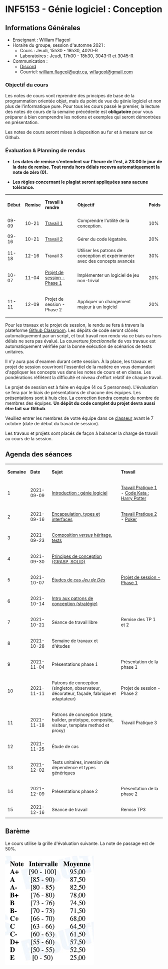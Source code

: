 # INF5153 - Génie logiciel : Conception

## Informations Générales

* Enseignant : William Flageol
* Horaire du groupe, session d'automne 2021 :
  * Cours : Jeudi, 15h30 - 18h30, 4020-R
  * Laboratoires : Jeudi, 17h00 - 18h30, 3043-R et 3045-R
* Communication :
  * [Discord](https://discord.gg/npFDAwCXcw)
  * Courriel: william.flageol@uqtr.ca, wflageol@gmail.com

### Objectif du cours

Les notes de cours vont reprendre des principes de base de la programmation orientée objet, mais du point de vue du génie logiciel et non plus de l'informatique pure. Pour tous les cours passé le premier, la lecture des notes de cours de la semaine précédente est **obligatoire** pour vous préparer à bien comprendre les notions et exemples qui seront démontrées en présentation.

Les notes de cours seront mises à disposition au fur et à mesure sur ce Github.

### Évaluation & Planning de rendus

* **Les dates de remise s'entendent sur l'heure de l'est, à 23:00 le jour de la date de remise. Tout rendu hors délais recevra automatiquement la note de zéro (0).**

* **Les règles concernant le plagiat seront appliquées sans aucune tolérance.**

<table>
<tr>
<td>

**Début**

</td>
<td>

**Remise**

</td>
<td>

**Travail à rendre**

</td>
<td>

**Objectif**

</td>
<td>

**Poids**

</td>
</tr>

<tr>
<td>09-09</td>
<td>10-21</td>
<td>

[Travail 1](https://github.com/wflageol-uqtr/inf1035/blob/master/travail1.md)

</td>
<td>Comprendre l'utilité de la conception.</td>
<td>10%</td>
</tr>

<tr>
<td>09-16</td>
<td>10-21</td>
<td>

[Travail 2](https://github.com/wflageol-uqtr/inf1035/blob/master/travail2.md)

</td>
<td>Gérer du code légataire.</td>
<td>20%</td>
</tr>

<tr>
<td>11-18</td>
<td>12-16</td>
<td>

Travail 3

</td>
<td>Utiliser les patrons de conception et expérimenter avec des concepts avancés</td>
<td>30%</td>
</tr>

<tr>
<td>10-07</td>
<td>11-04</td>
<td>

[Projet de session - Phase 1](https://github.com/wflageol-uqtr/inf1035/blob/master/projet.md)

</td>
<td>Implémenter un logiciel de jeu non-trivial</td>
<td>20%</td>
</tr>

<tr>
<td>11-11</td>
<td>12-09</td>
<td>

Projet de session - Phase 2

</td>
<td>Appliquer un changement majeur à un logiciel</td>
<td>20%</td>
</tr>


</table>

Pour les travaux et le projet de session, le rendu se fera à travers la plateforme [Github Classroom](https://classroom.github.com/classrooms/88508300-inf1035). Les dépôts de code seront clônés automatiquement par un script, et tout travail non rendu via ce biais ou hors délais ne sera pas évalué. La couverture _fonctionnelle_ de vos travaux est automatiquement vérifiée par la bonne exécution de scénarios de tests unitaires.

Il n'y aura pas d'examen durant cette session. À la place, les travaux et projet de session couvriront l'essentiel de la matière en vous demandant d'appliquer les concepts vus dans les notes de cours et en classe. Les pondérations réflètent la difficulté et niveau d'effort relatif de chaque travail.

Le projet de session est à faire en équipe (4 ou 5 personnes). L'évaluation se fera par le biais de présentations de chacune des équipes. Les présentations sont à huis clos. La correction tiendra compte du nombre de membres des équipes. **Un dépôt du code complet du projet devra aussi être fait sur Github**.

Veuillez entrer les membres de votre équipe dans ce [classeur](https://docs.google.com/spreadsheets/d/1bK7ITmnuZhqL8LnlGgS65UYvH9MotiTKkbFpebmqino/edit?usp=sharing) avant le 7 octobre (date de début du travail de session).

Les travaux et projets sont placés de façon à balancer la charge de travail au cours de la session.


## Agenda des séances

<table>
<tr>
<td>

**Semaine**

</td>
<td>

**Date**

</td>
<td>

**Sujet**

</td>
<td>

**Travail**

</td>
<tr>
<td>1</td>
<td>2021-09-09</td>
<td>

[Introduction : génie logiciel](https://github.com/wflageol-uqtr/inf1035/blob/master/semaine1.md)

</td>
<td>

[Travail Pratique 1](https://github.com/wflageol-uqtr/inf1035/blob/master/travail1.md) - [Code Kata : Harry Potter](https://classroom.github.com/a/fMsfizsL)

</td>
</tr>

<tr>
<td>2</td>
<td>2021-09-16</td>
<td>

[Encapsulation, types et interfaces](https://github.com/wflageol-uqtr/inf1035/blob/master/semaine2.md)

</td>
<td>

[Travail Pratique 2](https://github.com/wflageol-uqtr/inf1035/blob/master/travail2.md) - [Poker](https://classroom.github.com/a/gzLRdjgs)

</td>
</tr>

<tr>
<td>3</td>
<td>2021-09-23</td>
<td>

[Composition _versus_ héritage, tests](https://github.com/wflageol-uqtr/inf1035/blob/master/semaine3.md)

</td>
<td></td>
</tr>

<tr>
<td>4</td>
<td>2021-09-30</td>
<td>

[Principes de conception (GRASP, SOLID)](https://github.com/wflageol-uqtr/inf1035/blob/master/semaine4.md)

</td>
<td></td>
</tr>

<tr>
<td>5</td>
<td>2021-10-07</td>
<td>

[Études de cas _Jeu de Dés_](https://github.com/wflageol-uqtr/inf1035/blob/master/etude1.md)

</td>
<td>

[Projet de session - Phase 1](https://github.com/wflageol-uqtr/inf1035/blob/master/projet.md)

</td>
</tr>

<tr>
<td>6</td>
<td>2021-10-14</td>
<td>

[Intro aux patrons de conception (stratégie)](https://github.com/wflageol-uqtr/inf1035/blob/master/semaine6.md)

</td>
<td></td>
</tr>

<tr>
<td>7</td>
<td>2021-10-21</td>
<td>

Séance de travail libre

</td>
<td>

Remise des TP 1 et 2

</td>
</tr>

<tr>
<td>8</td>
<td>2021-10-28</td>
<td>

Semaine de travaux et d'études

</td>
<td></td>
</tr>

<tr>
<td>9</td>
<td>2021-11-04</td>
<td>

Présentations phase 1

</td>
<td>

Présentation de la phase 1

</td>
</tr>

<tr>
<td>10</td>
<td>2021-11-11</td>
<td>

Patrons de conception (singleton, observateur, décorateur, façade, fabrique et adaptateur)

</td>
<td>

Projet de session - Phase 2

</td>
</tr>

<tr>
<td>11</td>
<td>2021-11-18</td>
<td>

Patrons de conception (state, builder, prototype, composite, visiteur, template method et proxy)

</td>
<td>

Travail Pratique 3

</td>
</tr>

<tr>
<td>12</td>
<td>2021-11-25</td>
<td>

Étude de cas

</td>
<td>
</td>
</tr>

<tr>
<td>13</td>
<td>2021-12-02</td>
<td>

Tests unitaires, inversion de dépendence et types génériques

</td>
<td>

</td>
</tr>

<tr>
<td>14</td>
<td>2021-12-09</td>
<td>

Présentations phase 2

</td>
<td>

Présentation de la phase 2

</td>
</tr>

<tr>
<td>15</td>
<td>2021-12-16</td>
<td>

Séance de travail

</td>
<td>

Remise TP3

</td>
</tr>
</table>

## Barème

Le cours utilise la grille d'évaluation suivante. La note de passage est de 50%.

![](resources/plan_echelle.png)
